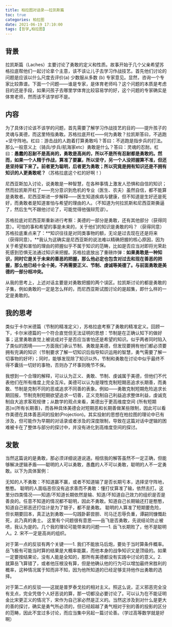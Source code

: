 ```yaml
---
title: 柏拉图对话录——拉凯斯篇
toc: true
categories: 柏拉图
date: 2021-06-19 17:10:00
tags: [哲学,柏拉图]
---
```


## 背景
拉凯斯篇（Laches）主要讨论了勇敢的定义和性质。故事开始于几个父亲希望苏格拉底帮他们一起讨论拿个主意，该不该让儿子去学习作战技艺。首先他们讨论的问题是应该以什么尺度去评价(a) 少数服从多数 (b) 专家意见。显然，咨询一个专家比较靠谱。下面一个问题——谁是专家，是体育老师吗？这个问题的本质是考虑目的还是手段，如果问孩子去哪里学体育比较容易学的好，这个问题的专家确实是体育老师，然而该不该学却不是。

## 内容
为了具体讨论该不该学的问题，首先需要了解学习作战技艺的目的——提升孩子的灵魂与美德，而这里特指勇敢。苏格拉底开杠——何为勇敢？拉凯斯答曰，不逃跑+坚守阵地。杠曰：游击战的人跑着打算勇敢吗？答曰：不逃跑是指步兵的打法。那么一般意义上（骑兵/步兵/航海家etc）勇敢是什么？答曰：灵魂的忍耐。杠曰：**愚蠢的忍耐不是高尚的，勇敢是高尚的，所以不是所有忍耐都是勇敢的。然而，如果一个人精于作战，算准了要赢，所以坚守，另一个人没把握算不准，但还是坚持留下来了。前者更为聪明，后者更为勇敢；所以究竟是拥有知识还是不拥有知识的人更勇敢呢？**（苏格拉底这个杠的好啊！）

尼西亚斯加入讨论，说勇敢是一种智慧，在各种事情上激发人恐惧和自信的知识；然而拉凯斯开杠了——充分意识到危机的专业（医生、农夫）虽然自信，都不能算是勇敢者。尼西亚斯进一步解释——医生知道疾病与健康，但不知道是生好还是死好，而勇敢者是知道害怕与希望的理由的人。（不知道为何拉凯斯和尼西亚斯撕逼了，然后生气不跟他讨论了，可能觉得他强辩荒谬）。

苏格拉底对尼西亚斯重新进行考察：美德的一部分是勇敢，还有其他部分（获得同意）。可怕的事和希望的事是未来的，关于他们的知识是勇敢的吗？（获得同意）苏格拉底重点来了：**知识往往是对同类事物的额，无论是过去现在还是将来（获得同意）。**我认为这确实是尼西亚斯的说法难以精确把握的核心原因，因为关于希望和害怕的理由的把握似乎不属于知识的范畴，比如是否应当对即将光荣赴死感到恐惧无法通过知识来把握。苏格拉底放出了重磅炸弹：**如果勇敢是一种知识，同时它是关于未来的善恶的把握，那么他必定也包含对过去和现在善恶的把握，那么他已经十全十美，不再需要正义、节制、虔诚等美德了。与前面勇敢是美德的一部分相冲突。**

从我的思考上，上述对话主要是对勇敢把握的两个误区。拉凯斯讨论的都是勇敢的子集，例如勇敢的一定是怎么样的，而尼西亚斯试图讨论的是超集，即什么样的一定是勇敢的。

## 我的思考
类似于卡尔米德篇（节制的精准定义），苏格拉底考察了勇敢的精准定义。回顾一下，卡尔米德篇的一个符合直觉但无法证明的思想：节制是在正确认知下的做好事；这里勇敢直觉上被说成对于是否应当害怕还是希望的知识。似乎两者同时陷入了类似的困境——一方面我们承认节制、勇敢是美德，但发现要拥有他们都必须要拥有完满的知识（节制要求了解一切知识后指导知识运用的智慧，勇气需要了解一切事物的好坏）；同时，能够发现除了知识以外，节制和勇敢在讨论中似乎最终不得不囊括一切好的事物，否则办了坏事则晚节不保。

我想到一个合理的解释，可以认为正义、勇敢、节制、虔诚属于美德，但他们不代表他们在所有维度上完全互斥。美德可以认为是理性克制短期恶追求长期善，而勇敢、节制是克制不同的恶或追求不同善的表象。例如——勇敢克制短期危险追求长期回报，节制克制短期欲望追求一切善，正义克制自己利益追求整体利益，虔诚克制自大追求客观规律；从数学的观点来看，美德出于更高维度空间 {所有短期恶}x{所有长期善}，而各种具体美德会对短期恶和长期善做某些限制，因此可以看作美德在具体善恶间的投射(Projection)。其实投射的思想在柏拉图的理论中已有涉及，但可能作为早期的对话录或者涉及的深度限制，导致在这篇对话中逻辑的困难被卡在了整体与部分的探讨中，并没有进化到高维度空间的探讨。

## 发散
当然这篇说的是勇敢，那必须详细说道说道。相信我的解答虽然不一定正确，但能够解决逻辑矛盾——聪明的人可以勇敢，愚蠢的人不可以勇敢，聪明的人不一定勇敢。以下为具体案例：

无知的人不勇敢：不知道赢不赢，或者不知道输了是否长期亏本，选择坚守阵地，憨憨。
聪明的人面临恶但没有追求善而不勇敢：懂打仗算准了输，依然去打。这里分四类情况——知道/不知道长期依然是输、知道/不知道自己效力的组织是否是善良的。任意不知道的情况都不聪明，因此不勇敢。知道自己长期输还打是憨憨，知道自己邪恶还打估计是为了银子，都不是勇敢。
聪明的人算准了短期要危险，但长期要回本，真正达到勇敢——勾践卧薪尝胆、司马迁忍辱负重，谭嗣同慷慨赴死，此乃真的勇士。
这里有个问题很有意思——岳飞是否勇敢，先说结论防止被喷，我认为是的。几个我的理论可能带来的问题——1. 岳飞长期败了，他不是聪明人。2. 宋不一定是高尚的组织。

对于第一点的反驳有两个关键——1. 我们不能放马后炮，要处于当时算条件概率。岳飞极有可能当时算的结果是大概率能赢，而他本身的战争知识又是顶级的。如果一定要按结果论，没有人能是全知的，那所有美德都没有实践中讨论的意义。2. 就算岳飞算错了，或者他压根没有算，但是他确认他的行为可以增加最终宋胜利的概率，这种情况属于知而非不知，因为他所知道的已经足够支持他作出勇敢的选择。

对于第二点的反驳——这就是普罗泰戈拉的相对主义。照这么说，正义邪恶完全没有支点，完全凭借个人好恶说的算，那一切都没必要讨论了。可以认为在不能证明金比宋更正义的情况下，宋作为自己家必然是正义的。当然这涉及到对什么是更大的善的探讨，确实是勇气所必须的，但已经超越了勇气相对于别的善的投影的区分的范畴，因此不宜过多讨论，而应当集中另起一篇讨论善。（学过高等数学就是好啊）